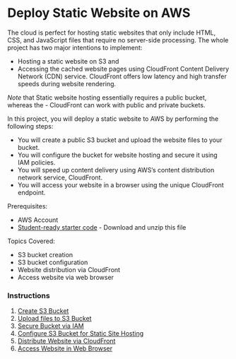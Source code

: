 
# Deploy Static Website on AWS

The cloud is perfect for hosting static websites that only include HTML, CSS, and JavaScript files that require no server-side processing. The whole project has two major intentions to implement:

- Hosting a static website on S3 and
- Accessing the cached website pages using CloudFront Content Delivery Network (CDN) service. CloudFront offers low latency and high transfer speeds during website rendering.

*Note* that Static website hosting essentially requires a public bucket, whereas the - CloudFront can work with public and private buckets.

In this project, you will deploy a static website to AWS by performing the following steps:

- You will create a public S3 bucket and upload the website files to your bucket.
- You will configure the bucket for website hosting and secure it using IAM policies.
- You will speed up content delivery using AWS’s content distribution network service, CloudFront.
- You will access your website in a browser using the unique CloudFront endpoint.

Prerequisites:
- AWS Account
- [Student-ready starter code](https://drive.google.com/file/d/1-zZ088Dck6pjODVosJecp01coY_GvnRq/view?usp=sharing) - Download and unzip this file

Topics Covered:
- S3 bucket creation
- S3 bucket configuration
- Website distribution via CloudFront
- Access website via web browser

### Instructions

1. [Create S3 Bucket](instructions/1-create-s3-bucket.md)
2. [Upload files to S3 Bucket](instructions/2-upload-files.md)
3. [Secure Bucket via IAM](instructions/3-secure-bucket.md)
4. [Configure S3 Bucket for Static Site Hosting](instructions/4-configure-bucket.md)
5. [Distribute Website via CloudFront](instructions/5-distribute-website-w-cloudfront.md)
6. [Access Website in Web Browser](instructions/6-access-website.md)